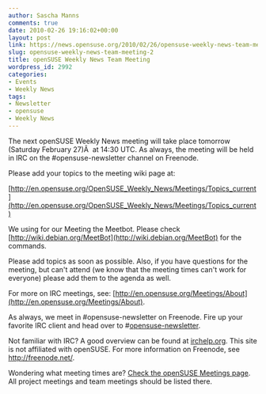```yaml
---
author: Sascha Manns
comments: true
date: 2010-02-26 19:16:02+00:00
layout: post
link: https://news.opensuse.org/2010/02/26/opensuse-weekly-news-team-meeting-2/
slug: opensuse-weekly-news-team-meeting-2
title: openSUSE Weekly News Team Meeting
wordpress_id: 2992
categories:
- Events
- Weekly News
tags:
- Newsletter
- opensuse
- Weekly News
---
```


The next openSUSE Weekly News meeting will take place tomorrow (Saturday  February 27)Â  at 14:30 UTC. As always, the meeting will be held   in IRC  on the #opensuse-newsletter channel on Freenode.

Please add your topics to the meeting wiki page at:

[http://en.opensuse.org/OpenSUSE_Weekly_News/Meetings/Topics_current](http://en.opensuse.org/OpenSUSE_Weekly_News/Meetings/Topics_current)

We using for our Meeting the Meetbot. Please check [http://wiki.debian.org/MeetBot](http://wiki.debian.org/MeetBot) for the commands.

Please add topics as soon as possible. Also, if you have questions    for the meeting, but can't attend (we know that the meeting times can't    work for everyone) please add them to the agenda as well.

For more on IRC meetings, see: [http://en.opensuse.org/Meetings/About](http://en.opensuse.org/Meetings/About).

As always, we meet in #opensuse-newsletter on Freenode. Fire up your    favorite IRC client and head over to #[opensuse-newsletter](irc://irc.freenode.net/opensuse-newsletter).

Not familiar with IRC? A good overview can be found at [irchelp.org](http://www.irchelp.org/).    This site is not affiliated with openSUSE. For more information on    Freenode, see http://freenode.net/.

Wondering what meeting times are? [Check the openSUSE Meetings    page](http://en.opensuse.org/Meetings). All project meetings and team meetings should be listed  there.
